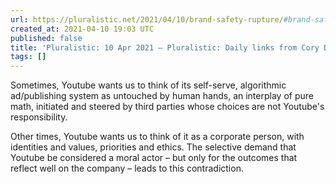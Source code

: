 ```yaml
---
url: https://pluralistic.net/2021/04/10/brand-safety-rupture/#brand-safety
created_at: 2021-04-10 19:03 UTC
published: false
title: 'Pluralistic: 10 Apr 2021 – Pluralistic: Daily links from Cory Doctorow'
tags: []
---
```


Sometimes, Youtube wants us to think of its self-serve, algorithmic ad/publishing system as untouched by human hands, an interplay of pure math, initiated and steered by third parties whose choices are not Youtube's responsibility.

Other times, Youtube wants us to think of it as a corporate person, with identities and values, priorities and ethics. The selective demand that Youtube be considered a moral actor – but only for the outcomes that reflect well on the company – leads to this contradiction.
